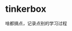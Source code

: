 













































































































































# tinkerbox
啥都搞点，记录点别的学习过程
